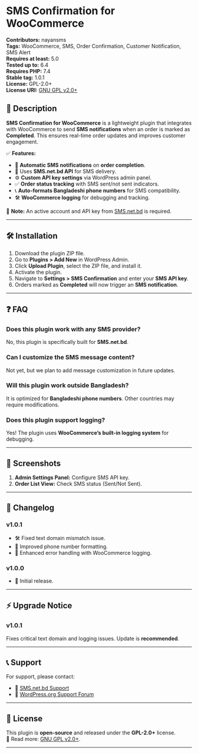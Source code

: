# SMS Confirmation for WooCommerce

**Contributors:** nayansms  
**Tags:** WooCommerce, SMS, Order Confirmation, Customer Notification, SMS Alert  
**Requires at least:** 5.0  
**Tested up to:** 6.4  
**Requires PHP:** 7.4  
**Stable tag:** 1.0.1  
**License:** GPL-2.0+  
**License URI:** [GNU GPL v2.0+](https://www.gnu.org/licenses/gpl-2.0.html)  

## 📢 Description  

**SMS Confirmation for WooCommerce** is a lightweight plugin that integrates with WooCommerce to send **SMS notifications** when an order is marked as **Completed**. This ensures real-time order updates and improves customer engagement.  

✅ **Features:**  
- 📩 **Automatic SMS notifications** on **order completion**.  
- 🔑 Uses **SMS.net.bd API** for SMS delivery.  
- ⚙️ **Custom API key settings** via WordPress admin panel.  
- ✅ **Order status tracking** with SMS sent/not sent indicators.  
- 📞 **Auto-formats Bangladeshi phone numbers** for SMS compatibility.  
- 🛠 **WooCommerce logging** for debugging and tracking.  

🔹 **Note:** An active account and API key from [SMS.net.bd](https://www.sms.net.bd/) is required.

---

## 🛠 Installation  

1. Download the plugin ZIP file.  
2. Go to **Plugins > Add New** in WordPress Admin.  
3. Click **Upload Plugin**, select the ZIP file, and install it.  
4. Activate the plugin.  
5. Navigate to **Settings > SMS Confirmation** and enter your **SMS API key**.  
6. Orders marked as **Completed** will now trigger an **SMS notification**.  

---

## ❓ FAQ  

### Does this plugin work with any SMS provider?  
No, this plugin is specifically built for **SMS.net.bd**.  

### Can I customize the SMS message content?  
Not yet, but we plan to add message customization in future updates.  

### Will this plugin work outside Bangladesh?  
It is optimized for **Bangladeshi phone numbers**. Other countries may require modifications.  

### Does this plugin support logging?  
Yes! The plugin uses **WooCommerce’s built-in logging system** for debugging.  

---

## 📸 Screenshots  

1. **Admin Settings Panel:** Configure SMS API key.  
2. **Order List View:** Check SMS status (Sent/Not Sent).  

---

## 📜 Changelog  

### v1.0.1  
- 🛠 Fixed text domain mismatch issue.  
- 🔧 Improved phone number formatting.  
- 📝 Enhanced error handling with WooCommerce logging.  

### v1.0.0  
- 🚀 Initial release.  

---

## ⚡ Upgrade Notice  

### v1.0.1  
Fixes critical text domain and logging issues. Update is **recommended**.  

---

## 📞 Support  

For support, please contact:  
- 📩 [SMS.net.bd Support](https://www.sms.net.bd/support)  
- 💬 [WordPress.org Support Forum](https://wordpress.org/support/plugin/sms-confirmation-for-woocommerce)  

---

## 📜 License  

This plugin is **open-source** and released under the **GPL-2.0+** license.  
📖 Read more: [GNU GPL v2.0+](https://www.gnu.org/licenses/gpl-2.0.html).  

---
